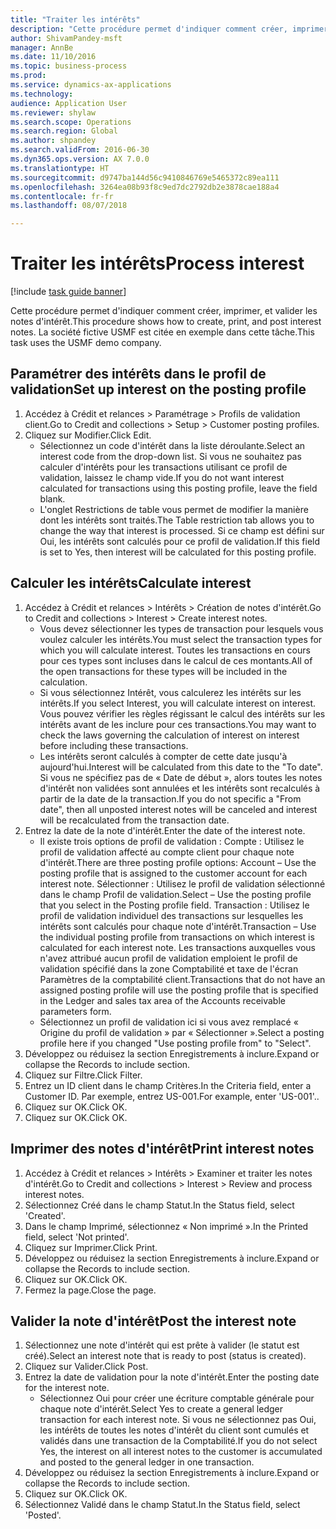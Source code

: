 ```yaml
--- 
title: "Traiter les intérêts"
description: "Cette procédure permet d'indiquer comment créer, imprimer, et valider les notes d'intérêt."
author: ShivamPandey-msft
manager: AnnBe
ms.date: 11/10/2016
ms.topic: business-process
ms.prod: 
ms.service: dynamics-ax-applications
ms.technology: 
audience: Application User
ms.reviewer: shylaw
ms.search.scope: Operations
ms.search.region: Global
ms.author: shpandey
ms.search.validFrom: 2016-06-30
ms.dyn365.ops.version: AX 7.0.0
ms.translationtype: HT
ms.sourcegitcommit: d9747ba144d56c9410846769e5465372c89ea111
ms.openlocfilehash: 3264ea08b93f8c9ed7dc2792db2e3878cae188a4
ms.contentlocale: fr-fr
ms.lasthandoff: 08/07/2018

---
```

# <a name="process-interest"></a><span data-ttu-id="4a116-103">Traiter les intérêts</span><span class="sxs-lookup"><span data-stu-id="4a116-103">Process interest</span></span>

[!include [task guide banner](../../includes/task-guide-banner.md)]

<span data-ttu-id="4a116-104">Cette procédure permet d'indiquer comment créer, imprimer, et valider les notes d'intérêt.</span><span class="sxs-lookup"><span data-stu-id="4a116-104">This procedure shows how to create, print, and post interest notes.</span></span> <span data-ttu-id="4a116-105">La société fictive USMF est citée en exemple dans cette tâche.</span><span class="sxs-lookup"><span data-stu-id="4a116-105">This task uses the USMF demo company.</span></span>


## <a name="set-up-interest-on-the-posting-profile"></a><span data-ttu-id="4a116-106">Paramétrer des intérêts dans le profil de validation</span><span class="sxs-lookup"><span data-stu-id="4a116-106">Set up interest on the posting profile</span></span>
1. <span data-ttu-id="4a116-107">Accédez à Crédit et relances > Paramétrage > Profils de validation client.</span><span class="sxs-lookup"><span data-stu-id="4a116-107">Go to Credit and collections > Setup > Customer posting profiles.</span></span>
2. <span data-ttu-id="4a116-108">Cliquez sur Modifier.</span><span class="sxs-lookup"><span data-stu-id="4a116-108">Click Edit.</span></span>
    * <span data-ttu-id="4a116-109">Sélectionnez un code d'intérêt dans la liste déroulante.</span><span class="sxs-lookup"><span data-stu-id="4a116-109">Select an interest code from the drop-down list.</span></span> <span data-ttu-id="4a116-110">Si vous ne souhaitez pas calculer d'intérêts pour les transactions utilisant ce profil de validation, laissez le champ vide.</span><span class="sxs-lookup"><span data-stu-id="4a116-110">If you do not want interest calculated for transactions using this posting profile, leave the field blank.</span></span>  
    * <span data-ttu-id="4a116-111">L'onglet Restrictions de table vous permet de modifier la manière dont les intérêts sont traités.</span><span class="sxs-lookup"><span data-stu-id="4a116-111">The Table restriction tab allows you to change the way that interest is processed.</span></span> <span data-ttu-id="4a116-112">Si ce champ est défini sur Oui, les intérêts sont calculés pour ce profil de validation.</span><span class="sxs-lookup"><span data-stu-id="4a116-112">If this field is set to Yes, then interest will be calculated for this posting profile.</span></span>  

## <a name="calculate-interest"></a><span data-ttu-id="4a116-113">Calculer les intérêts</span><span class="sxs-lookup"><span data-stu-id="4a116-113">Calculate interest</span></span>
1. <span data-ttu-id="4a116-114">Accédez à Crédit et relances > Intérêts > Création de notes d'intérêt.</span><span class="sxs-lookup"><span data-stu-id="4a116-114">Go to Credit and collections > Interest > Create interest notes.</span></span>
    * <span data-ttu-id="4a116-115">Vous devez sélectionner les types de transaction pour lesquels vous voulez calculer les intérêts.</span><span class="sxs-lookup"><span data-stu-id="4a116-115">You must select the transaction types for which you will calculate interest.</span></span> <span data-ttu-id="4a116-116">Toutes les transactions en cours pour ces types sont incluses dans le calcul de ces montants.</span><span class="sxs-lookup"><span data-stu-id="4a116-116">All of the open transactions for these types will be included in the calculation.</span></span>  
    * <span data-ttu-id="4a116-117">Si vous sélectionnez Intérêt, vous calculerez les intérêts sur les intérêts.</span><span class="sxs-lookup"><span data-stu-id="4a116-117">If you select Interest, you will calculate interest on interest.</span></span> <span data-ttu-id="4a116-118">Vous pouvez vérifier les règles régissant le calcul des intérêts sur les intérêts avant de les inclure pour ces transactions.</span><span class="sxs-lookup"><span data-stu-id="4a116-118">You may want to check the laws governing the calculation of interest on interest before including these transactions.</span></span>  
    * <span data-ttu-id="4a116-119">Les intérêts seront calculés à compter de cette date jusqu'à aujourd'hui.</span><span class="sxs-lookup"><span data-stu-id="4a116-119">Interest will be calculated from this date to the "To date".</span></span> <span data-ttu-id="4a116-120">Si vous ne spécifiez pas de « Date de début », alors toutes les notes d'intérêt non validées sont annulées et les intérêts sont recalculés à partir de la date de la transaction.</span><span class="sxs-lookup"><span data-stu-id="4a116-120">If you do not specific a "From date", then all unposted interest notes will be canceled and interest will be recalculated from the transaction date.</span></span>  
2. <span data-ttu-id="4a116-121">Entrez la date de la note d'intérêt.</span><span class="sxs-lookup"><span data-stu-id="4a116-121">Enter the date of the interest note.</span></span>
    * <span data-ttu-id="4a116-122">Il existe trois options de profil de validation : Compte : Utilisez le profil de validation affecté au compte client pour chaque note d'intérêt.</span><span class="sxs-lookup"><span data-stu-id="4a116-122">There are three posting profile options:   Account – Use the posting profile that is assigned to the customer account for each interest note.</span></span>   <span data-ttu-id="4a116-123">Sélectionner : Utilisez le profil de validation sélectionné dans le champ Profil de validation.</span><span class="sxs-lookup"><span data-stu-id="4a116-123">Select – Use the posting profile that you select in the Posting profile field.</span></span>   <span data-ttu-id="4a116-124">Transaction : Utilisez le profil de validation individuel des transactions sur lesquelles les intérêts sont calculés pour chaque note d'intérêt.</span><span class="sxs-lookup"><span data-stu-id="4a116-124">Transaction – Use the individual posting profile from transactions on which interest is calculated for each interest note.</span></span> <span data-ttu-id="4a116-125">Les transactions auxquelles vous n'avez attribué aucun profil de validation emploient le profil de validation spécifié dans la zone Comptabilité et taxe de l'écran Paramètres de la comptabilité client.</span><span class="sxs-lookup"><span data-stu-id="4a116-125">Transactions that do not have an assigned posting profile will use the posting profile that is specified in the Ledger and sales tax area of the Accounts receivable parameters form.</span></span>  
    * <span data-ttu-id="4a116-126">Sélectionnez un profil de validation ici si vous avez remplacé « Origine du profil de validation » par « Sélectionner ».</span><span class="sxs-lookup"><span data-stu-id="4a116-126">Select a posting profile here if you changed "Use posting profile from" to "Select".</span></span>  
3. <span data-ttu-id="4a116-127">Développez ou réduisez la section Enregistrements à inclure.</span><span class="sxs-lookup"><span data-stu-id="4a116-127">Expand or collapse the Records to include section.</span></span>
4. <span data-ttu-id="4a116-128">Cliquez sur Filtre.</span><span class="sxs-lookup"><span data-stu-id="4a116-128">Click Filter.</span></span>
5. <span data-ttu-id="4a116-129">Entrez un ID client dans le champ Critères.</span><span class="sxs-lookup"><span data-stu-id="4a116-129">In the Criteria field, enter a Customer ID.</span></span> <span data-ttu-id="4a116-130">Par exemple, entrez US-001.</span><span class="sxs-lookup"><span data-stu-id="4a116-130">For example, enter 'US-001'..</span></span>
6. <span data-ttu-id="4a116-131">Cliquez sur OK.</span><span class="sxs-lookup"><span data-stu-id="4a116-131">Click OK.</span></span>
7. <span data-ttu-id="4a116-132">Cliquez sur OK.</span><span class="sxs-lookup"><span data-stu-id="4a116-132">Click OK.</span></span>

## <a name="print-interest-notes"></a><span data-ttu-id="4a116-133">Imprimer des notes d'intérêt</span><span class="sxs-lookup"><span data-stu-id="4a116-133">Print interest notes</span></span>
1. <span data-ttu-id="4a116-134">Accédez à Crédit et relances > Intérêts > Examiner et traiter les notes d'intérêt.</span><span class="sxs-lookup"><span data-stu-id="4a116-134">Go to Credit and collections > Interest > Review and process interest notes.</span></span>
2. <span data-ttu-id="4a116-135">Sélectionnez Créé dans le champ Statut.</span><span class="sxs-lookup"><span data-stu-id="4a116-135">In the Status field, select 'Created'.</span></span>
3. <span data-ttu-id="4a116-136">Dans le champ Imprimé, sélectionnez « Non imprimé ».</span><span class="sxs-lookup"><span data-stu-id="4a116-136">In the Printed field, select 'Not printed'.</span></span>
4. <span data-ttu-id="4a116-137">Cliquez sur Imprimer.</span><span class="sxs-lookup"><span data-stu-id="4a116-137">Click Print.</span></span>
5. <span data-ttu-id="4a116-138">Développez ou réduisez la section Enregistrements à inclure.</span><span class="sxs-lookup"><span data-stu-id="4a116-138">Expand or collapse the Records to include section.</span></span>
6. <span data-ttu-id="4a116-139">Cliquez sur OK.</span><span class="sxs-lookup"><span data-stu-id="4a116-139">Click OK.</span></span>
7. <span data-ttu-id="4a116-140">Fermez la page.</span><span class="sxs-lookup"><span data-stu-id="4a116-140">Close the page.</span></span>

## <a name="post-the-interest-note"></a><span data-ttu-id="4a116-141">Valider la note d'intérêt</span><span class="sxs-lookup"><span data-stu-id="4a116-141">Post the interest note</span></span>
1. <span data-ttu-id="4a116-142">Sélectionnez une note d'intérêt qui est prête à valider (le statut est créé).</span><span class="sxs-lookup"><span data-stu-id="4a116-142">Select an interest note that is ready to post (status is created).</span></span>
2. <span data-ttu-id="4a116-143">Cliquez sur Valider.</span><span class="sxs-lookup"><span data-stu-id="4a116-143">Click Post.</span></span>
3. <span data-ttu-id="4a116-144">Entrez la date de validation pour la note d'intérêt.</span><span class="sxs-lookup"><span data-stu-id="4a116-144">Enter the posting date for the interest note.</span></span>
    * <span data-ttu-id="4a116-145">Sélectionnez Oui pour créer une écriture comptable générale pour chaque note d'intérêt.</span><span class="sxs-lookup"><span data-stu-id="4a116-145">Select Yes to create a general ledger transaction for each interest note.</span></span>     <span data-ttu-id="4a116-146">Si vous ne sélectionnez pas Oui, les intérêts de toutes les notes d'intérêt du client sont cumulés et validés dans une transaction de la Comptabilité.</span><span class="sxs-lookup"><span data-stu-id="4a116-146">If you do not select Yes, the interest on all interest notes to the customer is accumulated and posted to the general ledger in one transaction.</span></span>  
4. <span data-ttu-id="4a116-147">Développez ou réduisez la section Enregistrements à inclure.</span><span class="sxs-lookup"><span data-stu-id="4a116-147">Expand or collapse the Records to include section.</span></span>
5. <span data-ttu-id="4a116-148">Cliquez sur OK.</span><span class="sxs-lookup"><span data-stu-id="4a116-148">Click OK.</span></span>
6. <span data-ttu-id="4a116-149">Sélectionnez Validé dans le champ Statut.</span><span class="sxs-lookup"><span data-stu-id="4a116-149">In the Status field, select 'Posted'.</span></span>


